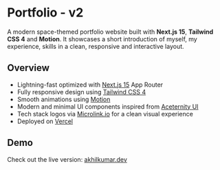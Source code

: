 # Portfolio - v2

A modern space-themed portfolio website built with **Next.js 15**, **Tailwind CSS 4** and **Motion**. It showcases a short introduction of myself, my experience, skills in a clean, responsive and interactive layout.

## Overview

- Lightning-fast optimized with [Next.js 15](https://nextjs.org/) App Router
- Fully responsive design using [Tailwind CSS 4](https://tailwindcss.com/)
- Smooth animations using [Motion](https://motion.dev/)
- Modern and minimal UI components inspired from [Aceternity UI](https://ui.aceternity.com/)
- Tech stack logos via [Microlink.io](https://microlink.io/) for a clean visual experience
- Deployed on [Vercel](https://vercel.com/)

## Demo

Check out the live version: [akhilkumar.dev](https://akhilkumar.dev)

